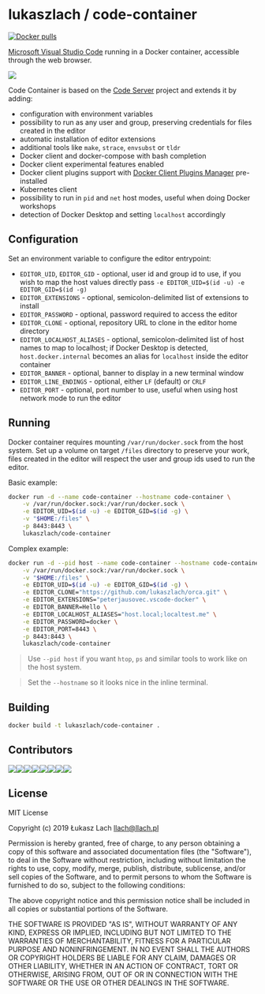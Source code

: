 # lukaszlach / code-container

[![Docker pulls](https://img.shields.io/docker/pulls/lukaszlach/code-container.svg?label=docker+pulls)](https://hub.docker.com/r/lukaszlach/code-container)

[Microsoft Visual Studio Code](https://github.com/Microsoft/vscode) running in a Docker container, accessible through the web browser.

![](https://user-images.githubusercontent.com/5011490/59969073-b85e9880-9545-11e9-8d38-e58435cb26f9.png)

Code Container is based on the [Code Server](https://github.com/cdr/code-server) project and extends it by adding:

* configuration with environment variables
* possibility to run as any user and group, preserving credentials for files created in the editor
* automatic installation of editor extensions
* additional tools like `make`, `strace`, `envsubst` or `tldr`
* Docker client and docker-compose with bash completion
* Docker client experimental features enabled
* Docker client plugins support with [Docker Client Plugins Manager](https://github.com/lukaszlach/clip) pre-installed
* Kubernetes client
* possibility to run in `pid` and `net` host modes, useful when doing Docker workshops
* detection of Docker Desktop and setting `localhost` accordingly

## Configuration

Set an environment variable to configure the editor entrypoint:

* `EDITOR_UID`, `EDITOR_GID` - optional, user id and group id to use, if you wish to map the host values directly pass `-e EDITOR_UID=$(id -u) -e EDITOR_GID=$(id -g)`
* `EDITOR_EXTENSIONS` - optional, semicolon-delimited list of extensions to install
* `EDITOR_PASSWORD` - optional, password required to access the editor
* `EDITOR_CLONE` - optional, repository URL to clone in the editor home directory
* `EDITOR_LOCALHOST_ALIASES` - optional, semicolon-delimited list of host names to map to localhost; if Docker Desktop is detected, `host.docker.internal` becomes an alias for `localhost` inside the editor container
* `EDITOR_BANNER` - optional, banner to display in a new terminal window
* `EDITOR_LINE_ENDINGS` - optional, either `LF` (default) or `CRLF`
* `EDITOR_PORT` - optional, port number to use, useful when using host network mode to run the editor

## Running

Docker container requires mounting `/var/run/docker.sock` from the host system. Set up a volume on target `/files` directory to preserve your work, files created in the editor will respect the user and group ids used to run the editor.

Basic example:

```bash
docker run -d --name code-container --hostname code-container \
    -v /var/run/docker.sock:/var/run/docker.sock \
    -e EDITOR_UID=$(id -u) -e EDITOR_GID=$(id -g) \
    -v "$HOME:/files" \
    -p 8443:8443 \
    lukaszlach/code-container
```

Complex example:

```bash
docker run -d --pid host --name code-container --hostname code-container \
    -v /var/run/docker.sock:/var/run/docker.sock \
    -v "$HOME:/files" \
    -e EDITOR_UID=$(id -u) -e EDITOR_GID=$(id -g) \
    -e EDITOR_CLONE="https://github.com/lukaszlach/orca.git" \
    -e EDITOR_EXTENSIONS="peterjausovec.vscode-docker" \
    -e EDITOR_BANNER=Hello \
    -e EDITOR_LOCALHOST_ALIASES="host.local;localtest.me" \
    -e EDITOR_PASSWORD=docker \
    -e EDITOR_PORT=8443 \
    -p 8443:8443 \
    lukaszlach/code-container
```

> Use `--pid host` if you want `htop`, `ps` and similar tools to work like on the host system.

> Set the `--hostname` so it looks nice in the inline terminal.

## Building

```bash
docker build -t lukaszlach/code-container .
```

## Contributors

[![](https://sourcerer.io/fame/lukaszlach/lukaszlach/code-container/images/0)](https://sourcerer.io/fame/lukaszlach/lukaszlach/code-container/links/0)[![](https://sourcerer.io/fame/lukaszlach/lukaszlach/code-container/images/1)](https://sourcerer.io/fame/lukaszlach/lukaszlach/code-container/links/1)[![](https://sourcerer.io/fame/lukaszlach/lukaszlach/code-container/images/2)](https://sourcerer.io/fame/lukaszlach/lukaszlach/code-container/links/2)[![](https://sourcerer.io/fame/lukaszlach/lukaszlach/code-container/images/3)](https://sourcerer.io/fame/lukaszlach/lukaszlach/code-container/links/3)[![](https://sourcerer.io/fame/lukaszlach/lukaszlach/code-container/images/4)](https://sourcerer.io/fame/lukaszlach/lukaszlach/code-container/links/4)[![](https://sourcerer.io/fame/lukaszlach/lukaszlach/code-container/images/5)](https://sourcerer.io/fame/lukaszlach/lukaszlach/code-container/links/5)[![](https://sourcerer.io/fame/lukaszlach/lukaszlach/code-container/images/6)](https://sourcerer.io/fame/lukaszlach/lukaszlach/code-container/links/6)[![](https://sourcerer.io/fame/lukaszlach/lukaszlach/code-container/images/7)](https://sourcerer.io/fame/lukaszlach/lukaszlach/code-container/links/7)

## License

MIT License

Copyright (c) 2019 Łukasz Lach <llach@llach.pl>

Permission is hereby granted, free of charge, to any person obtaining a copy
of this software and associated documentation files (the "Software"), to deal
in the Software without restriction, including without limitation the rights
to use, copy, modify, merge, publish, distribute, sublicense, and/or sell
copies of the Software, and to permit persons to whom the Software is
furnished to do so, subject to the following conditions:

The above copyright notice and this permission notice shall be included in all
copies or substantial portions of the Software.

THE SOFTWARE IS PROVIDED "AS IS", WITHOUT WARRANTY OF ANY KIND, EXPRESS OR
IMPLIED, INCLUDING BUT NOT LIMITED TO THE WARRANTIES OF MERCHANTABILITY,
FITNESS FOR A PARTICULAR PURPOSE AND NONINFRINGEMENT. IN NO EVENT SHALL THE
AUTHORS OR COPYRIGHT HOLDERS BE LIABLE FOR ANY CLAIM, DAMAGES OR OTHER
LIABILITY, WHETHER IN AN ACTION OF CONTRACT, TORT OR OTHERWISE, ARISING FROM,
OUT OF OR IN CONNECTION WITH THE SOFTWARE OR THE USE OR OTHER DEALINGS IN THE
SOFTWARE.